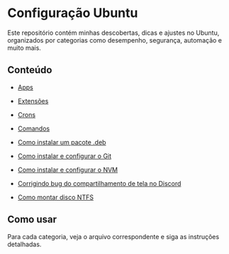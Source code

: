 # Configuração Ubuntu

Este repositório contém minhas descobertas, dicas e ajustes no Ubuntu, organizados por categorias como desempenho, segurança, automação e muito mais.

## Conteúdo

- [Apps](apps/menu.md)

- [Extensões](extensões/menu.md)

- [Crons](cron/menu.md)

- [Comandos](comandos/comandos.md)

- [Como instalar um pacote .deb](pacotes/deb.md)

- [Como instalar e configurar o Git](desenvolvimento/git.md)

- [Como instalar e configurar o NVM](desenvolvimento/nvm.md)

- [Corrigindo bug do compartilhamento de tela no Discord](correções/discord.md)

- [Como montar disco NTFS](sistemas_arquivos/ntfs.md)

## Como usar
Para cada categoria, veja o arquivo correspondente e siga as instruções detalhadas.